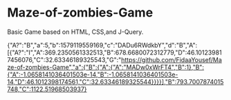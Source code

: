 # Maze-of-zombies-Game

Basic Game based on HTML, CSS,and J-Query.

{"A?":"B","a":5,"b":1579119559169,"c":"DADu6RWdkbY","d":"B","A":[{"A?":"I","A":369.2350561332513,"B":678.6680072312779,"D":46.101239817456076,"C":32.63346189325543,"G":"https://github.com/FidaaYousef/Maze-of-zombies-Game","a":{"B":{"A":{"A":"MADw0xWrFT4","B":1},"B":{"A":-1.0658141036401503e-14,"B":-1.0658141036401503e-14,"D":46.1012398174561,"C":32.63346189325544}}}}],"B":793.7007874015748,"C":1122.51968503937}
